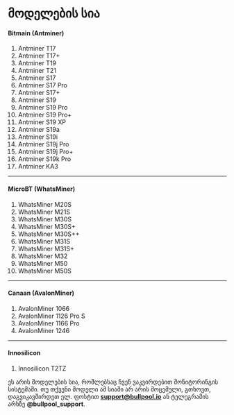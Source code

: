 # მოდელების სია

#### **Bitmain (Antminer)** <a href="#bitmain-antminer" id="bitmain-antminer"></a>

1. Antminer T17
2. Antminer T17+
3. Antminer T19
4. Antminer T21
5. Antminer S17
6. Antminer S17 Pro
7. Antminer S17+
8. Antminer S19
9. Antminer S19 Pro
10. Antminer S19 Pro+
11. Antminer S19 XP
12. Antminer S19a
13. Antminer S19i
14. Antminer S19j Pro
15. Antminer S19j Pro+
16. Antminer S19k Pro
17. Antminer KA3

***

#### **MicroBT (WhatsMiner)** <a href="#microbt-whatsminer" id="microbt-whatsminer"></a>

1. WhatsMiner M20S
2. WhatsMiner M21S
3. WhatsMiner M30S
4. WhatsMiner M30S+
5. WhatsMiner M30S++
6. WhatsMiner M31S
7. WhatsMiner M31S+
8. WhatsMiner M32
9. WhatsMiner M50
10. WhatsMiner M50S

***

#### **Canaan (AvalonMiner)** <a href="#canaan-avalonminer" id="canaan-avalonminer"></a>

1. AvalonMiner 1066
2. AvalonMiner 1126 Pro S
3. AvalonMiner 1166 Pro
4. AvalonMiner 1246

***

#### **Innosilicon** <a href="#innosilicon" id="innosilicon"></a>

1. Innosilicon T2TZ

ეს არის მოდელების სია, რომლებსაც ჩვენ ვაკვირდებით მონიტორინგის სისტემაში. 
თუ თქვენი მოდელი ამ სიაში არ არის მოცემული, გთხოვთ, დაგვიკავშირდეთ ელ. ფოსტით **support@bullpool.io** 
ან ტელეგრამის არხზე **@bullpool\_support**.

